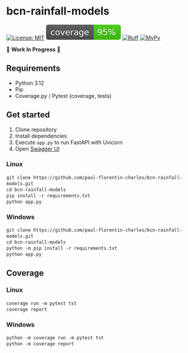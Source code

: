 # bcn-rainfall-models

[![License: MIT](https://img.shields.io/badge/License-MIT-yellow.svg)](https://opensource.org/licenses/MIT)
[![coverage badge](coverage.svg)](https://github.com/nedbat/coveragepy)
[![Ruff](https://img.shields.io/endpoint?url=https://raw.githubusercontent.com/astral-sh/ruff/main/assets/badge/v2.json)](https://github.com/astral-sh/ruff)
[![MyPy](https://camo.githubusercontent.com/247d658e0d85ae9cc243d7bd73e1c22cf5d30fca1f060328362f2da86b9c31de/68747470733a2f2f7777772e6d7970792d6c616e672e6f72672f7374617469632f6d7970795f62616467652e737667)](https://mypy-lang.org/)

🚧 **Work In Progress** 🚧

## Requirements

- Python 3.12
- Pip
- Coverage.py / Pytest (coverage, tests)

## Get started

1. Clone repository
2. Install dependencies
3. Execute `app.py` to run FastAPI with Uvicorn
4. Open [Swagger UI](http://127.0.0.1:8000/docs)

### Linux
```commandline
git clone https://github.com/paul-florentin-charles/bcn-rainfall-models.git
cd bcn-rainfall-models
pip install -r requirements.txt
python app.py
```

### Windows
```commandline
git clone https://github.com/paul-florentin-charles/bcn-rainfall-models.git
cd bcn-rainfall-models
python -m pip install -r requirements.txt
python app.py
```

## Coverage

### Linux
```commandline
coverage run -m pytest tst
coverage report
```

### Windows
```commandline
python -m coverage run -m pytest tst
python -m coverage report
```